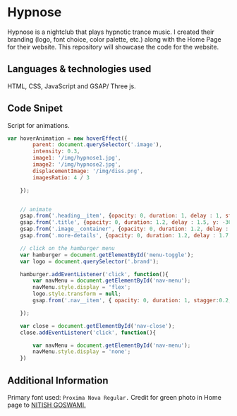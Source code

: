 # Hypnose

Hypnose is a nightclub that plays hypnotic trance music. I created their branding (logo, font choice, color palette, etc.) along with the Home Page for their website. This repository will showcase the code for the website.

## Languages & technologies used

HTML, CSS, JavaScript and GSAP/ Three js.

## Code Snipet

Script for animations.

```javascript
var hoverAnimation = new hoverEffect({
        parent: document.querySelector('.image'),
        intensity: 0.3,
        image1: '/img/hypnose1.jpg',
        image2: '/img/hypnose2.jpg',
        displacementImage: '/img/diss.png',
        imagesRatio: 4 / 3

    });


    // animate
    gsap.from('.heading__item', {opacity: 0, duration: 1, delay : 1, stagger: 0.1, y: -30});
    gsap.from('.title', {opacity: 0, duration: 1.2, delay : 1.5, y: -30});
    gsap.from('.image__container', {opacity: 0, duration: 1.2, delay : 1.7, y: -50});
    gsap.from('.more-details', {opacity: 0, duration: 1.2, delay : 1.7, y: -50});

    // click on the hamburger menu
    var hamburger = document.getElementById('menu-toggle');
    var logo = document.querySelector('.brand');

    hamburger.addEventListener('click', function(){
        var navMenu = document.getElementById('nav-menu');
        navMenu.style.display = 'flex';
        logo.style.transform = null;
        gsap.from('.nav__item', { opacity: 0, duration: 1, stagger:0.2, y: -50 })

    });

    var close = document.getElementById('nav-close');
    close.addEventListener('click', function(){

        var navMenu = document.getElementById('nav-menu');
        navMenu.style.display = 'none';
    })
```

## Additional Information
Primary font used: ```Proxima Nova Regular.```
Credit for green photo in Home page to [NITISH GOSWAMI.](https://unsplash.com/@nitishgoswami)
  
